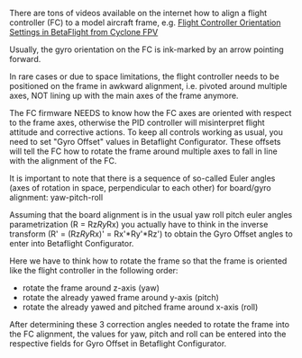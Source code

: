 There are tons of videos available on the internet how to align a flight controller (FC) to a model aircraft frame, e.g. [Flight Controller Orientation Settings in BetaFlight from Cyclone FPV](https://youtu.be/W-a7qCkV8SE)

Usually, the gyro orientation on the FC is ink-marked by an arrow pointing forward. 

In rare cases or due to space limitations, the flight controller needs to be positioned on the frame in awkward alignment, i.e. pivoted around multiple axes, NOT lining up with the main axes of the frame anymore. 

The FC firmware NEEDS to know how the FC axes are oriented with respect to the frame axes, otherwise the PID controller will misinterpret flight attitude and corrective actions. To keep all controls working as usual, you need to set "Gyro Offset" values in Betaflight Configurator. These offsets will tell the FC how to rotate the frame around multiple axes to fall in line with the alignment of the FC.

It is important to note that there is a sequence of so-called Euler angles (axes of rotation in space, perpendicular to each other) for board/gyro alignment: yaw-pitch-roll

Assuming that the board alignment is in the usual yaw roll pitch euler angles parametrization (R = Rz*Ry*Rx) you actually have to think in the inverse transform (R' = (Rz*Ry*Rx)' = Rx'*Ry'*Rz') to obtain the Gyro Offset angles to enter into Betaflight Configurator.

Here we have to think how to rotate the frame so that the frame is oriented like the flight controller in the following order:
- rotate the frame around z-axis (yaw)
- rotate the already yawed frame around y-axis (pitch)
- rotate the already yawed and pitched frame around x-axis (roll)

After determining these 3 correction angles needed to rotate the frame into the FC alignment, the values for yaw, pitch and roll can be entered into the respective fields for Gyro Offset in Betaflight Configurator.